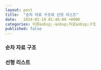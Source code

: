 ```yaml
---
layout: post
title:  "순차 자료 구조와 선형 리스트"
date:   2024-02-10 01:46:00 +0900
categories: 이론&nbsp;-&nbsp;자료&nbsp;구조
published: false
---
```


### 순차 자료 구조

### 선형 리스트